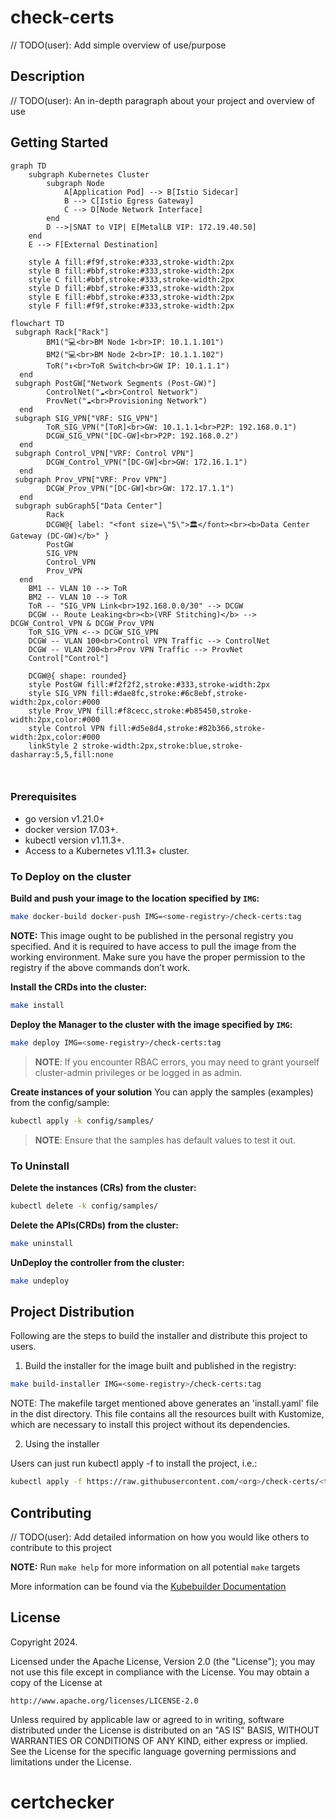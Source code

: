 # check-certs
// TODO(user): Add simple overview of use/purpose

## Description
// TODO(user): An in-depth paragraph about your project and overview of use

## Getting Started

```mermaid
graph TD
    subgraph Kubernetes Cluster
        subgraph Node
            A[Application Pod] --> B[Istio Sidecar]
            B --> C[Istio Egress Gateway]
            C --> D[Node Network Interface]
        end
        D -->|SNAT to VIP| E[MetalLB VIP: 172.19.40.50]
    end
    E --> F[External Destination]

    style A fill:#f9f,stroke:#333,stroke-width:2px
    style B fill:#bbf,stroke:#333,stroke-width:2px
    style C fill:#bbf,stroke:#333,stroke-width:2px
    style D fill:#bbf,stroke:#333,stroke-width:2px
    style E fill:#bbf,stroke:#333,stroke-width:2px
    style F fill:#f9f,stroke:#333,stroke-width:2px
```

```mermaid
flowchart TD
 subgraph Rack["Rack"]
        BM1("💻<br>BM Node 1<br>IP: 10.1.1.101")
        BM2("💻<br>BM Node 2<br>IP: 10.1.1.102")
        ToR("↕️<br>ToR Switch<br>GW IP: 10.1.1.1")
  end
 subgraph PostGW["Network Segments (Post-GW)"]
        ControlNet("☁️<br>Control Network")
        ProvNet("☁️<br>Provisioning Network")
  end
 subgraph SIG_VPN["VRF: SIG_VPN"]
        ToR_SIG_VPN("[ToR]<br>GW: 10.1.1.1<br>P2P: 192.168.0.1")
        DCGW_SIG_VPN("[DC-GW]<br>P2P: 192.168.0.2")
  end
 subgraph Control_VPN["VRF: Control VPN"]
        DCGW_Control_VPN("[DC-GW]<br>GW: 172.16.1.1")
  end
 subgraph Prov_VPN["VRF: Prov VPN"]
        DCGW_Prov_VPN("[DC-GW]<br>GW: 172.17.1.1")
  end
 subgraph subGraph5["Data Center"]
        Rack
        DCGW@{ label: "<font size=\"5\">🏛️</font><br><b>Data Center Gateway (DC-GW)</b>" }
        PostGW
        SIG_VPN
        Control_VPN
        Prov_VPN
  end
    BM1 -- VLAN 10 --> ToR
    BM2 -- VLAN 10 --> ToR
    ToR -- "SIG_VPN Link<br>192.168.0.0/30" --> DCGW
    DCGW -- Route Leaking<br><b>(VRF Stitching)</b> --> DCGW_Control_VPN & DCGW_Prov_VPN
    ToR_SIG_VPN <--> DCGW_SIG_VPN
    DCGW -- VLAN 100<br>Control VPN Traffic --> ControlNet
    DCGW -- VLAN 200<br>Prov VPN Traffic --> ProvNet
    Control["Control"]

    DCGW@{ shape: rounded}
    style PostGW fill:#f2f2f2,stroke:#333,stroke-width:2px
    style SIG_VPN fill:#dae8fc,stroke:#6c8ebf,stroke-width:2px,color:#000
    style Prov_VPN fill:#f8cecc,stroke:#b85450,stroke-width:2px,color:#000
    style Control VPN fill:#d5e8d4,stroke:#82b366,stroke-width:2px,color:#000
    linkStyle 2 stroke-width:2px,stroke:blue,stroke-dasharray:5,5,fill:none



```

### Prerequisites
- go version v1.21.0+
- docker version 17.03+.
- kubectl version v1.11.3+.
- Access to a Kubernetes v1.11.3+ cluster.

### To Deploy on the cluster
**Build and push your image to the location specified by `IMG`:**

```sh
make docker-build docker-push IMG=<some-registry>/check-certs:tag
```

**NOTE:** This image ought to be published in the personal registry you specified. 
And it is required to have access to pull the image from the working environment. 
Make sure you have the proper permission to the registry if the above commands don’t work.

**Install the CRDs into the cluster:**

```sh
make install
```

**Deploy the Manager to the cluster with the image specified by `IMG`:**

```sh
make deploy IMG=<some-registry>/check-certs:tag
```

> **NOTE**: If you encounter RBAC errors, you may need to grant yourself cluster-admin 
privileges or be logged in as admin.

**Create instances of your solution**
You can apply the samples (examples) from the config/sample:

```sh
kubectl apply -k config/samples/
```

>**NOTE**: Ensure that the samples has default values to test it out.

### To Uninstall
**Delete the instances (CRs) from the cluster:**

```sh
kubectl delete -k config/samples/
```

**Delete the APIs(CRDs) from the cluster:**

```sh
make uninstall
```

**UnDeploy the controller from the cluster:**

```sh
make undeploy
```

## Project Distribution

Following are the steps to build the installer and distribute this project to users.

1. Build the installer for the image built and published in the registry:

```sh
make build-installer IMG=<some-registry>/check-certs:tag
```

NOTE: The makefile target mentioned above generates an 'install.yaml'
file in the dist directory. This file contains all the resources built
with Kustomize, which are necessary to install this project without
its dependencies.

2. Using the installer

Users can just run kubectl apply -f <URL for YAML BUNDLE> to install the project, i.e.:

```sh
kubectl apply -f https://raw.githubusercontent.com/<org>/check-certs/<tag or branch>/dist/install.yaml
```

## Contributing
// TODO(user): Add detailed information on how you would like others to contribute to this project

**NOTE:** Run `make help` for more information on all potential `make` targets

More information can be found via the [Kubebuilder Documentation](https://book.kubebuilder.io/introduction.html)

## License

Copyright 2024.

Licensed under the Apache License, Version 2.0 (the "License");
you may not use this file except in compliance with the License.
You may obtain a copy of the License at

    http://www.apache.org/licenses/LICENSE-2.0

Unless required by applicable law or agreed to in writing, software
distributed under the License is distributed on an "AS IS" BASIS,
WITHOUT WARRANTIES OR CONDITIONS OF ANY KIND, either express or implied.
See the License for the specific language governing permissions and
limitations under the License.

# certchecker
